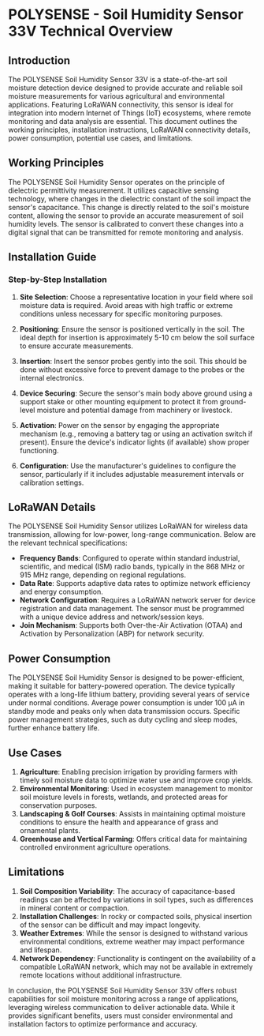 # POLYSENSE - Soil Humidity Sensor 33V Technical Overview

## Introduction

The POLYSENSE Soil Humidity Sensor 33V is a state-of-the-art soil moisture detection device designed to provide accurate and reliable soil moisture measurements for various agricultural and environmental applications. Featuring LoRaWAN connectivity, this sensor is ideal for integration into modern Internet of Things (IoT) ecosystems, where remote monitoring and data analysis are essential. This document outlines the working principles, installation instructions, LoRaWAN connectivity details, power consumption, potential use cases, and limitations.

## Working Principles

The POLYSENSE Soil Humidity Sensor operates on the principle of dielectric permittivity measurement. It utilizes capacitive sensing technology, where changes in the dielectric constant of the soil impact the sensor's capacitance. This change is directly related to the soil's moisture content, allowing the sensor to provide an accurate measurement of soil humidity levels. The sensor is calibrated to convert these changes into a digital signal that can be transmitted for remote monitoring and analysis.

## Installation Guide

### Step-by-Step Installation

1. **Site Selection**: Choose a representative location in your field where soil moisture data is required. Avoid areas with high traffic or extreme conditions unless necessary for specific monitoring purposes.

2. **Positioning**: Ensure the sensor is positioned vertically in the soil. The ideal depth for insertion is approximately 5-10 cm below the soil surface to ensure accurate measurements.

3. **Insertion**: Insert the sensor probes gently into the soil. This should be done without excessive force to prevent damage to the probes or the internal electronics.

4. **Device Securing**: Secure the sensor's main body above ground using a support stake or other mounting equipment to protect it from ground-level moisture and potential damage from machinery or livestock.

5. **Activation**: Power on the sensor by engaging the appropriate mechanism (e.g., removing a battery tag or using an activation switch if present). Ensure the device's indicator lights (if available) show proper functioning.

6. **Configuration**: Use the manufacturer's guidelines to configure the sensor, particularly if it includes adjustable measurement intervals or calibration settings.

## LoRaWAN Details

The POLYSENSE Soil Humidity Sensor utilizes LoRaWAN for wireless data transmission, allowing for low-power, long-range communication. Below are the relevant technical specifications:

- **Frequency Bands**: Configured to operate within standard industrial, scientific, and medical (ISM) radio bands, typically in the 868 MHz or 915 MHz range, depending on regional regulations.
- **Data Rate**: Supports adaptive data rates to optimize network efficiency and energy consumption.
- **Network Configuration**: Requires a LoRaWAN network server for device registration and data management. The sensor must be programmed with a unique device address and network/session keys.
- **Join Mechanism**: Supports both Over-the-Air Activation (OTAA) and Activation by Personalization (ABP) for network security.

## Power Consumption

The POLYSENSE Soil Humidity Sensor is designed to be power-efficient, making it suitable for battery-powered operation. The device typically operates with a long-life lithium battery, providing several years of service under normal conditions. Average power consumption is under 100 µA in standby mode and peaks only when data transmission occurs. Specific power management strategies, such as duty cycling and sleep modes, further enhance battery life.

## Use Cases

1. **Agriculture**: Enabling precision irrigation by providing farmers with timely soil moisture data to optimize water use and improve crop yields.
2. **Environmental Monitoring**: Used in ecosystem management to monitor soil moisture levels in forests, wetlands, and protected areas for conservation purposes.
3. **Landscaping & Golf Courses**: Assists in maintaining optimal moisture conditions to ensure the health and appearance of grass and ornamental plants.
4. **Greenhouse and Vertical Farming**: Offers critical data for maintaining controlled environment agriculture operations.

## Limitations

1. **Soil Composition Variability**: The accuracy of capacitance-based readings can be affected by variations in soil types, such as differences in mineral content or compaction.
2. **Installation Challenges**: In rocky or compacted soils, physical insertion of the sensor can be difficult and may impact longevity.
3. **Weather Extremes**: While the sensor is designed to withstand various environmental conditions, extreme weather may impact performance and lifespan.
4. **Network Dependency**: Functionality is contingent on the availability of a compatible LoRaWAN network, which may not be available in extremely remote locations without additional infrastructure.

In conclusion, the POLYSENSE Soil Humidity Sensor 33V offers robust capabilities for soil moisture monitoring across a range of applications, leveraging wireless communication to deliver actionable data. While it provides significant benefits, users must consider environmental and installation factors to optimize performance and accuracy.